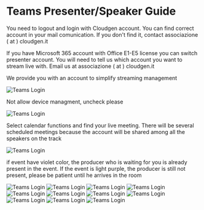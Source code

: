 # Teams Presenter/Speaker Guide

You need to logout and login with Cloudgen account. You can find correct account in your mail comunication. If you don't find it, contact associazione ( at ) cloudgen.it

If you have Microsoft 365 account with Office E1-E5 license you can switch presenter account. You will need to tell us which account you want to stream live with. Email us at associazione ( at ) cloudgen.it

We provide you with an account to simplify streaming management

![Teams Login](https://github.com/CloudGenVR/HowToMakeStreaming/blob/main/assets/Teams/Presenter/01.png)


Not allow device managment, uncheck please

![Teams Login](https://github.com/CloudGenVR/HowToMakeStreaming/blob/main/assets/Teams/Presenter/01-b.png)


Select calendar functions and find your live meeting. 
There will be several scheduled meetings because the account will be shared among all the speakers on the track

![Teams Login](https://github.com/CloudGenVR/HowToMakeStreaming/blob/main/assets/Teams/Presenter/02.png)

if event have violet color, the producer who is waiting for you is already present in the event.
If the event is light purple, the producer is still not present, please be patient until he arrives in the room

![Teams Login](https://github.com/CloudGenVR/HowToMakeStreaming/blob/main/assets/Teams/Presenter/03.png)
![Teams Login](https://github.com/CloudGenVR/HowToMakeStreaming/blob/main/assets/Teams/Presenter/04.png)
![Teams Login](https://github.com/CloudGenVR/HowToMakeStreaming/blob/main/assets/Teams/Presenter/05.png)
![Teams Login](https://github.com/CloudGenVR/HowToMakeStreaming/blob/main/assets/Teams/Presenter/06.png)
![Teams Login](https://github.com/CloudGenVR/HowToMakeStreaming/blob/main/assets/Teams/Presenter/07.png)
![Teams Login](https://github.com/CloudGenVR/HowToMakeStreaming/blob/main/assets/Teams/Presenter/08.png)
![Teams Login](https://github.com/CloudGenVR/HowToMakeStreaming/blob/main/assets/Teams/Presenter/09.png)
![Teams Login](https://github.com/CloudGenVR/HowToMakeStreaming/blob/main/assets/Teams/Presenter/10.png)
![Teams Login](https://github.com/CloudGenVR/HowToMakeStreaming/blob/main/assets/Teams/Presenter/11.png)
![Teams Login](https://github.com/CloudGenVR/HowToMakeStreaming/blob/main/assets/Teams/Presenter/12.png)
![Teams Login](https://github.com/CloudGenVR/HowToMakeStreaming/blob/main/assets/Teams/Presenter/13.png)
